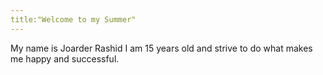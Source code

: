 ```yaml
---
title:"Welcome to my Summer"
---
```

My name is Joarder Rashid I am 15 years old and strive to do what makes me happy and successful. 

